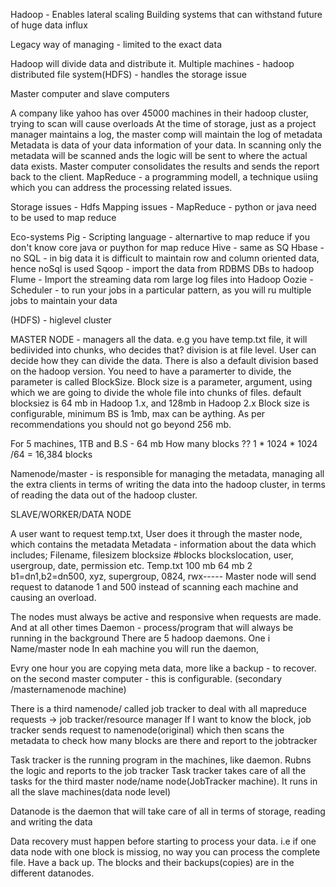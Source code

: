 Hadoop - Enables lateral scaling
Building systems that can withstand future of huge data influx

Legacy way of managing - limited to the exact data

Hadoop will divide data and distribute it.
Multiple machines - hadoop distributed file system(HDFS) - handles the storage issue

Master computer and slave computers

A company like yahoo has over 45000 machines in their hadoop cluster, trying to scan will cause overloads
At the time of storage, just as a project manager maintains a log, the master comp will maintain the log of metadata 
Metadata is data of your data information of your data. 
In scanning only the metadata will be scanned ands the logic will be sent to where the actual data exists.
Master computer consolidates the results and sends the report back to the client.
MapReduce - a programming modell, a technique usiing which you can address the processing related issues. 

Storage issues - Hdfs
Mapping issues - MapReduce - python or java need to be used to map reduce


Eco-systems
Pig - Scripting language - alternartive to map reduce if you don't know core java or puython for map reduce
Hive - same as SQ
Hbase - no SQL - in big data it is difficult to maintain row and column oriented data, hence noSql is used
Sqoop - import the data from RDBMS DBs to hadoop
Flume - Import the streaming data rom large log files into Hadoop
Oozie - Scheduler - to run your jobs in a particular pattern, as you will ru multiple jobs to maintain your data







(HDFS) - higlevel cluster

MASTER NODE - managers all the data. e.g you have temp.txt file, it will bediivided into chunks, who decides that? division is at file level. User can decide how they can divide the data. There is also a default division based on the hadoop version. You need to have a paramerter to divide, the parameter is called BlockSize.
Block size is a parameter, argument, using which we are going to divide the whole file into chunks of files.
default blocksiez is 64 mb in Hadoop 1.x, and 128mb in Hadoop 2.x
Block size is configurable, minimum BS is 1mb, max can be aything. As per recommendations you should not go beyond 256 mb.

For 5 machines, 
1TB and B.S - 64 mb
How many blocks ??
1 * 1024 * 1024 /64 = 16,384 blocks 

Namenode/master - is responsible for managing the metadata, managing all the extra clients in terms of writing the data into the hadoop cluster, in terms of reading the data out of the hadoop cluster.


SLAVE/WORKER/DATA NODE



A user want to request temp.txt, User does it through the master node, which contains the metadata
Metadata - information about the data which includes; Filename, filesizem blocksize #blocks blockslocation, user, usergroup, date, permission etc.
                                                      Temp.txt  100 mb    64 mb      2      b1=dn1,b2=dn500, xyz, supergroup, 0824, rwx-----
Master node will send request to datanode 1 and 500 instead of scanning each machine and causing an overload.

The nodes must always be active and responsive when requests are made. And at all other times
Daemon - process/program that will always be running in the background
There are 5 hadoop daemons. One i Name/master node
In eah machine you will run the daemon,

Evry one hour you are copying meta data, more like a backup - to recover. on the second master computer - this is configurable. (secondary /masternamenode machine)

There is a third namenode/ called job tracker to deal with all mapreduce requests -> job tracker/resource manager
If I want to know the block, job tracker sends request to namenode(original) which then scans the metadata to check how many blocks are there and report to the jobtracker

Task tracker is the running program in the machines, like daemon. Rubns the logic and reports to the job tracker
Task tracker takes care of all the tasks for the third master node/name node(JobTracker machine). It runs in all the slave machines(data node level)

Datanode is the daemon that will take care of all in terms of storage, reading and writing the data

Data recovery must happen before starting to process your data. i.e if one data node with one block is missiog, no way you can process the complete file. Have a back up. 
The blocks and their backups(copies) are in the different datanodes.  
